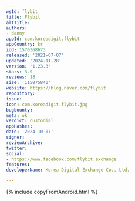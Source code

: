 ```yaml
---
wsId: flybit
title: Flybit
altTitle: 
authors:
- danny
appId: com.koreadigit.flybit
appCountry: kr
idd: 1570368673
released: '2021-07-07'
updated: '2024-11-28'
version: '1.23.3'
stars: 3.9
reviews: 18
size: '115875840'
website: https://blog.naver.com/flybit
repository: 
issue: 
icon: com.koreadigit.flybit.jpg
bugbounty: 
meta: ok
verdict: custodial
appHashes: 
date: '2024-10-07'
signer: 
reviewArchive: 
twitter: 
social:
- https://www.facebook.com/flybit.exchange
features: 
developerName: Korea Digital Exchange Co., Ltd.

---
```


{% include copyFromAndroid.html %}
